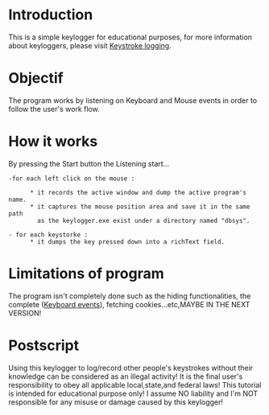 # Introduction
This is a simple keylogger for educational purposes, for more information about keyloggers, please visit <a href="https://en.wikipedia.org/wiki/Keystroke_logging">Keystroke logging</a>.
# Objectif
The program works by listening on Keyboard and Mouse events in order to follow the user's work flow.
# How it works 
By pressing the Start button the Listening start...

    -for each left click on the mouse : 
    
          * it records the active window and dump the active program's name.
          * it captures the mouse position area and save it in the same path 
            as the keylogger.exe exist under a directory named "dbsys".
            
    - for each keystorke :
          * it dumps the key pressed down into a richText field.

# Limitations of program
The program isn't completely done such as the hiding functionalities, the complete (<a href="https://en.wikipedia.org/wiki/Keystroke_logging">Keyboard events</a>), fetching cookies...etc,MAYBE IN THE NEXT VERSION!

# Postscript
Using this keylogger to log/record other people's keystrokes without their knowledge can be considered as an illegal activity! It is the final user's responsibility to obey all applicable local,state,and federal laws! This tutorial is intended for educational purpose only! I assume NO liability and I'm NOT responsible for any misuse or damage caused by this keylogger!
